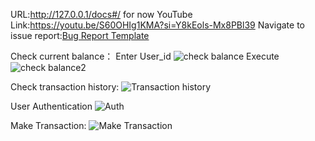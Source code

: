 URL:http://127.0.0.1/docs#/   for now
YouTube Link:https://youtu.be/S60OHIg1KMA?si=Y8kEols-Mx8PBl39
Navigate to issue report:[Bug Report Template](.github/ISSUE_TEMPLATE/bug_report.md)

Check current balance：
Enter User_id
![check balance](https://s2.loli.net/2023/12/08/9Ny5PvwX8GJ1SVL.png)
Execute
![check balance2](https://s2.loli.net/2023/12/08/DVuprfwZyh4H3OP.png)

Check transaction history:
![Transaction history](https://s2.loli.net/2023/12/08/LEnsKAGQlWJDkd9.png)

User Authentication
![Auth](https://s2.loli.net/2023/12/08/EaNMvnDj8IA7muW.png)

Make Transaction:
![Make Transaction](https://s2.loli.net/2023/12/08/UdBp1OhtCE67Kac.png)
